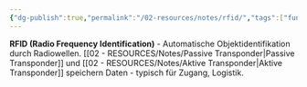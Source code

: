 ```yaml
---
{"dg-publish":true,"permalink":"/02-resources/notes/rfid/","tags":["funktechnik/identifikation","automatisierung/funk"],"noteIcon":"","updated":"2025-08-27T15:03:22.743+02:00"}
---
```



**RFID (Radio Frequency Identification)** - Automatische Objektidentifikation durch Radiowellen.
[[02 - RESOURCES/Notes/Passive Transponder\|Passive Transponder]] und [[02 - RESOURCES/Notes/Aktive Transponder\|Aktive Transponder]] speichern Daten - typisch für Zugang, Logistik.